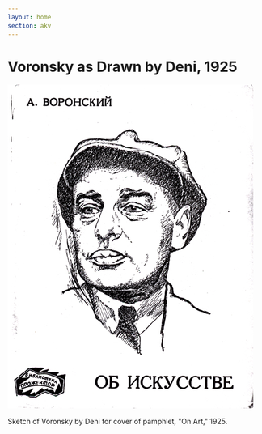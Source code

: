 ```yaml
---
layout: home
section: akv
---
```

# Voronsky as Drawn by Deni, 1925
![](../Images/Cartoons/Deni25_o.jpg)

Sketch of Voronsky by Deni for cover of pamphlet, &quot;On Art,&quot; 1925.